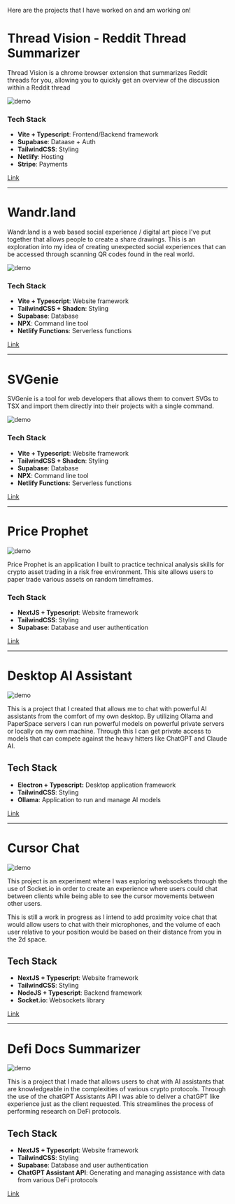 Here are the projects that I have worked on and am working on!

# Thread Vision - Reddit Thread Summarizer

Thread Vision is a chrome browser extension that summarizes Reddit threads for you, allowing you to quickly get an overview of the discussion within a Reddit thread

![demo](https://s6.gifyu.com/images/bM07Z.gif)

### Tech Stack
- **Vite + Typescript**:  Frontend/Backend framework
- **Supabase**: Dataase + Auth
- **TailwindCSS**: Styling
- **Netlify**: Hosting
- **Stripe**: Payments

[Link](https://threadvision.xyz/)

---

# Wandr.land

Wandr.land is a web based social experience / digital art piece I've put together that allows people to create a share drawings. This is an exploration into my idea of creating unexpected social experiences that can be accessed through scanning QR codes found in the real world.

![demo](https://s6.gifyu.com/images/bzbBO.gif)

### Tech Stack
- **Vite + Typescript**: Website framework
- **TailwindCSS + Shadcn**: Styling
- **Supabase**: Database
- **NPX**: Command line tool
- **Netlify Functions**: Serverless functions

[Link](https://wandr.land/)

---

# SVGenie

SVGenie is a tool for web developers that allows them to convert SVGs to TSX and import them directly into their projects with a single command.

![demo](https://s11.gifyu.com/images/SGsPN.gif)

### Tech Stack
- **Vite + Typescript**: Website framework
- **TailwindCSS + Shadcn**: Styling
- **Supabase**: Database
- **NPX**: Command line tool
- **Netlify Functions**: Serverless functions

[Link](https://svgenie.xyz/)

---

# Price Prophet

![demo](/images/price-prophet/1.gif)

Price Prophet is an application I built to practice technical analysis skills for crypto asset trading in a risk free environment. This site allows users to paper trade various assets on random timeframes.

### Tech Stack
- **NextJS + Typescript**: Website framework
- **TailwindCSS**: Styling
- **Supabase**: Database and user authentication

[Link](https://price-prophet.netlify.app/)

---
# Desktop AI Assistant

![demo](/images/assistant/1.gif)

This is a project that I created that allows me to chat with powerful AI assistants from the comfort of my own desktop. By utilizing Ollama and PaperSpace servers I can run powerful models on powerful private servers or locally on my own machine. Through this I can get private access to models that can compete against the heavy hitters like ChatGPT and Claude AI.

## Tech Stack
- **Electron + Typescript:** Desktop application framework
- **TailwindCSS**: Styling
- **Ollama**: Application to run and manage AI models

[Link](https://github.com/lorem-ipsumm/electron-gpt)

---
# Cursor Chat

![demo](https://s12.gifyu.com/images/SZGTo.gif)

This project is an experiment where I was exploring websockets through the use of Socket.io in order to create an experience where users could chat between clients while being able to see the cursor movements between other users.

This is still a work in progress as I intend to add proximity voice chat that would allow users to chat with their microphones, and the volume of each user relative to your position would be based on their distance from you in the 2d space.

## Tech Stack
- **NextJS + Typescript**: Website framework
- **TailwindCSS**: Styling
- **NodeJS + Typescript**: Backend framework
- **Socket.io**: Websockets library

[Link](https://cursor-chat-web.vercel.app/)

---
# Defi Docs Summarizer

![demo](https://s9.gifyu.com/images/SZGwn.gif)

This is a project that I made that allows users to chat with AI assistants that are knowledgeable in the complexities of various crypto protocols. Through the use of the chatGPT Assistants API I was able to deliver a chatGPT like experience just as the client requested. This streamlines the process of performing research on DeFi protocols.

## Tech Stack
- **NextJS + Typescript**: Website framework
- **TailwindCSS**: Styling
- **Supabase**: Database and user authentication
- **ChatGPT Assistant API**: Generating and managing assistance with data from various DeFi protocols

[Link](https://docs-summarizer-frontend.vercel.app/chat)
